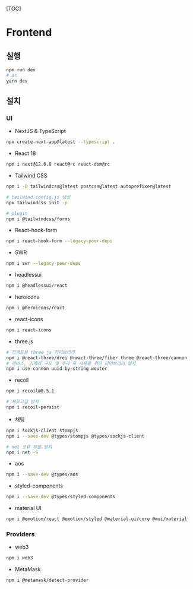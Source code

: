 [TOC]

# Frontend

## 실행

```bash
npm run dev
# or
yarn dev
```

## 설치

### UI

- NextJS & TypeScript

```bash
npx create-next-app@latest --typescript .
```

- React 18

```bash
npm i next@12.0.8 react@rc react-dom@rc
```

- Tailwind CSS

```bash
npm i -D tailwindcss@latest postcss@latest autoprefixer@latest

# tailwind.config.js 생성
npx tailwindcss init -p

# plugin
npm i @tailwindcss/forms
```

- React-hook-form

```bash
npm i react-hook-form --legacy-peer-deps
```

- SWR

```bash
npm i swr --legacy-peer-deps
```

- headlessui

```bash
npm i @headlessui/react
```

- heroicons

```bash
npm i @heroicons/react
```

- react-icons

```bash
npm i react-icons
```

- three.js

```bash
# 리액트용 three js 라이브러리
npm i @react-three/drei @react-three/fiber three @react-three/cannon
# 캔버스, 카메라 구도 및 추가 훅 사용을 위한 라이브러리 설치
npm i use-cannon uuid-by-string wouter
```

- recoil

```bash
npm i recoil@0.5.1

# 새로고침 방지
npm i recoil-persist
```

- 채팅

```bash
npm i sockjs-client stompjs
npm i --save-dev @types/stompjs @types/sockjs-client

# net 오류 부분 방지
npm i net -S
```

- aos

```bash
npm i --save-dev @types/aos
```

- styled-components

```bash
npm i --save-dev @types/styled-components
```

- material UI

```bash
npm i @emotion/react @emotion/styled @material-ui/core @mui/material
```





### Providers

- web3

```bash
npm i web3
```

- MetaMask

```bash
npm i @metamask/detect-provider
```
